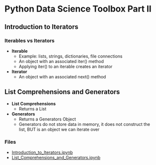 # Python Data Science Toolbox Part II

## Introduction to Iterators

### Iterables vs Iterators

* **Iterable**
  * Example: lists, strings, dictionaries, file connections
  * An object with an associated iter() method
  * Applying iter() to an iterable creates an iterator
* **Iterator**
  * An object with an associated next() method

## List Comprehensions and Generators

* **List Comprehensions**
  * Returns a List
* **Generators**
  * Returns a Generators Object
  * Generators do not store data in memory, it does not construct the list, BUT is an object we can iterate over

### Files

* [Introduction_to_Iterators.ipynb](https://github.com/Rion5/Python_Data_Science/blob/master/Python_Data_Science_Toolbox_pt2/Introduction_to_Iterators.ipynb)
* [List_Comprehensions_and_Generators.ipynb](https://github.com/Rion5/Python_Data_Science/blob/master/Python_Data_Science_Toolbox_pt2/List_Comprehensions_and_Generators.ipynb)
